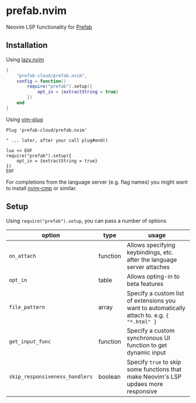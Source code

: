 # prefab.nvim

Neovim LSP functionality for [Prefab](https://prefab.cloud/)

## Installation

Using [lazy.nvim](https://github.com/folke/lazy.nvim)

```lua
{
    "prefab-cloud/prefab.nvim",
    config = function()
        require("prefab").setup({
            opt_in = {extractString = true}
        })
    end
}
```

Using [vim-plug](https://github.com/junegunn/vim-plug)

```vim
Plug 'prefab-cloud/prefab.nvim'

" ... later, after your call plug#end()

lua << EOF
require("prefab").setup({
    opt_in = {extractString = true}
})
EOF
```

For completions from the language server (e.g. flag names) you might want to install [nvim-cmp](https://github.com/hrsh7th/nvim-cmp) or similar.

## Setup

Using `require("prefab").setup`, you can pass a number of options

| option                         | type     | usage                                                                                        |
| ------------------------------ | -------- | -------------------------------------------------------------------------------------------- |
| `on_attach`                    | function | Allows specifying keybindings, etc. after the language server attaches                       |
| `opt_in`                       | table    | Allows opting-in to beta features                                                            |
| `file_pattern`                 | array    | Specify a custom list of extensions you want to automatically attach to. e.g. `{ "*.html" }` |
| `get_input_func`               | function | Specify a custom synchronous UI function to get dynamic input                                |
| `skip_responsiveness_handlers` | boolean  | Specify `true` to skip some functions that make Neovim's LSP updaes more responsive          |
